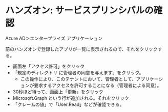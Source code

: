 
# ハンズオン: サービスプリンシパルの確認

Azure AD＞エンタープライズ アプリケーション

前のハンズオンで登録したアプリが一覧に表示されるので、それをクリックする。
- 画面左「アクセス許可」をクリック
- 「規定のディレクトリ に管理者の同意を与えます」をクリック。
  - この操作により、このテナントにおいて、管理者として、アプリケーションが要求するアクセスを許可することになる（管理者による同意）。
- 30秒ほど待って、画面上「更新」をクリック
- Microsoft.Graph という行が追加される。それをクリック
- 「クレームの値」で「User.Read」などが確認できる。
